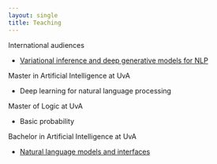 ```yaml
---
layout: single
title: Teaching
---
```


International audiences

* [Variational inference and deep generative models for NLP](/teaching/vitutorial)


Master in Artificial Intelligence at UvA

* Deep learning for natural language processing

Master of Logic at UvA

* Basic probability 

Bachelor in Artificial Intelligence at UvA

* [Natural language models and interfaces](https://cl-illc.github.io/nlmi/)

